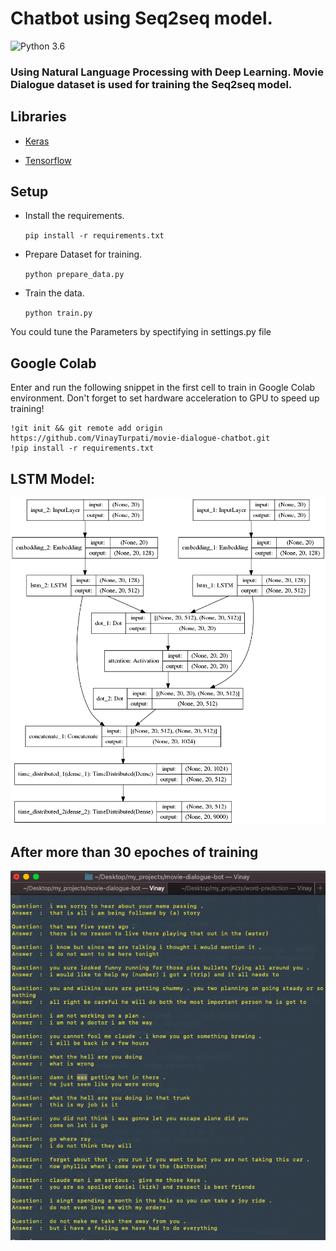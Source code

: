 # Chatbot using Seq2seq model.

![Python 3.6](https://img.shields.io/badge/python-3.6-blue.svg)

### Using Natural Language Processing with Deep Learning. Movie Dialogue dataset is used for training the Seq2seq model.

## Libraries

- [Keras](https://keras.io/)

- [Tensorflow](https://www.tensorflow.org/)

## Setup

- Install the requirements.

	```pip install -r requirements.txt```

- Prepare Dataset for training.

	```python prepare_data.py```

- Train the data.

	```python train.py```

You could tune the Parameters by spectifying in settings.py file

## Google Colab

Enter and run the following snippet in the first cell to train in Google Colab environment. Don't forget to set hardware acceleration to GPU to speed up training!

```
!git init && git remote add origin https://github.com/VinayTurpati/movie-dialogue-chatbot.git
!pip install -r requirements.txt
```

## LSTM Model:

![LSTM Model](images/seq2seq.png)

## After more than 30 epoches of training 

![Result](images/result.png)
